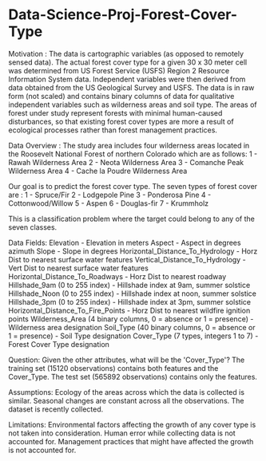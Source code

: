 # Data-Science-Proj-Forest-Cover-Type

Motivation :
The data is cartographic variables (as opposed to remotely sensed data). The actual forest cover type for a given 30 x 30 meter cell was determined from US Forest Service (USFS) Region 2 Resource Information System data. Independent variables were then derived from data obtained from the US Geological Survey and USFS. The data is in raw form (not scaled) and contains binary columns of data for qualitative independent variables such as wilderness areas and soil type. The areas of forest under study represent forests with minimal human-caused disturbances, so that existing forest cover types are more a result of ecological processes rather than forest management practices.

Data Overview :
The study area includes four wilderness areas located in the Roosevelt National Forest of northern Colorado which are as follows:
1 - Rawah Wilderness Area
2 - Neota Wilderness Area
3 - Comanche Peak Wilderness Area
4 - Cache la Poudre Wilderness Area

Our goal is to predict the forest cover type. The seven types of forest cover are :
1 - Spruce/Fir
2 - Lodgepole Pine
3 - Ponderosa Pine
4 - Cottonwood/Willow
5 - Aspen
6 - Douglas-fir
7 - Krummholz

This is a classification problem where the target could belong to any of the seven classes.

Data Fields:
Elevation - Elevation in meters
Aspect - Aspect in degrees azimuth
Slope - Slope in degrees
Horizontal_Distance_To_Hydrology - Horz Dist to nearest surface water features
Vertical_Distance_To_Hydrology - Vert Dist to nearest surface water features
Horizontal_Distance_To_Roadways - Horz Dist to nearest roadway
Hillshade_9am (0 to 255 index) - Hillshade index at 9am, summer solstice
Hillshade_Noon (0 to 255 index) - Hillshade index at noon, summer solstice
Hillshade_3pm (0 to 255 index) - Hillshade index at 3pm, summer solstice
Horizontal_Distance_To_Fire_Points - Horz Dist to nearest wildfire ignition points
Wilderness_Area (4 binary columns, 0 = absence or 1 = presence) - Wilderness area designation
Soil_Type (40 binary columns, 0 = absence or 1 = presence) - Soil Type designation
Cover_Type (7 types, integers 1 to 7) - Forest Cover Type designation

Question: Given the other attributes, what will be the 'Cover_Type'?
The training set (15120 observations) contains both features and the Cover_Type. The test set (565892 observations) contains only the features.

Assumptions:
Ecology of the areas across which the data is collected is similar.
Seasonal changes are constant across all the observations.
The dataset is recently collected.

Limitations:
Environmental factors affecting the growth of any cover type is not taken into consideration.
Human error while collecting data is not accounted for.
Management practices that might have affected the growth is not accounted for.
